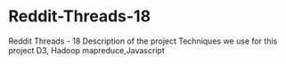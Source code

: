 # Reddit-Threads-18
Reddit Threads - 18
Description of the project
Techniques we use for this project
D3, Hadoop mapreduce,Javascript
